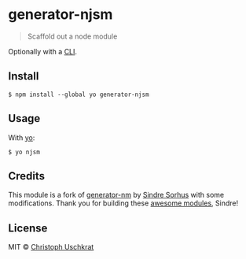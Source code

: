# generator-njsm

> Scaffold out a node module

Optionally with a [CLI](http://en.wikipedia.org/wiki/Command-line_interface).


## Install

```
$ npm install --global yo generator-njsm
```


## Usage

With [yo](https://github.com/yeoman/yo):

```
$ yo njsm
```


## Credits

This module is a fork of [generator-nm](https://github.com/sindresorhus/generator-nm) by [Sindre Sorhus](http://sindresorhus.com) with some modifications. Thank you for building these [awesome modules](https://www.npmjs.com/~sindresorhus), Sindre!


## License

MIT © [Christoph Uschkrat](https://c.uschkrat.com)
